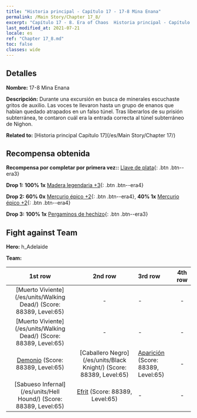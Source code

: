 ```yaml
---
title: "Historia principal - Capítulo 17 - 17-8 Mina Enana"
permalink: /Main Story/Chapter 17_8/
excerpt: "Capítulo 17 - 8. Era of Chaos  Historia principal - Capítulo 17_8. 17-8 Mina Enana"
last_modified_at: 2021-07-21
locale: es
ref: "Chapter 17_8.md"
toc: false
classes: wide
---
```


## Detalles

 **Nombre:** 17-8 Mina Enana

 **Descripción:** Durante una excursión en busca de minerales escuchaste gritos de auxilio. Las voces te llevaron hasta un grupo de enanos que habían quedado atrapados en un falso túnel. Tras liberarlos de su prisión subterránea, te contaron cuál era la entrada correcta al túnel subterráneo de Nighon.

 **Related to:** [Historia principal Capítulo 17](/es/Main Story/Chapter 17/)

## Recompensa obtenida

 **Recompensa por completar por primera vez::** [Llave de plata](/ItemsES/con_693/){: .btn .btn--era3}

 **Drop 1:** **100% 1x** [Madera legendaria +3](/ItemsES/mat_55/){: .btn .btn--era4}

 **Drop 2:** **60% 0x** [Mercurio épico +2](/ItemsES/mat_49/){: .btn .btn--era4}, **40% 1x** [Mercurio épico +2](/ItemsES/mat_49/){: .btn .btn--era4}

 **Drop 3:** **100% 1x** [Pergaminos de hechizo](/ItemsES/con_694/){: .btn .btn--era3}


## Fight against Team
 **Hero:** h_Adelaide

 **Team:**


  | 1st row | 2nd row | 3rd row | 4th row |
  |:----:|:----:|:----|:----:|
  | [Muerto Viviente](/es/units/Walking Dead/) (Score: 88389, Level:65)  | - | - | - |
  | [Muerto Viviente](/es/units/Walking Dead/) (Score: 88389, Level:65)  | - | - | - |
  | [Demonio](/es/units/Demon/) (Score: 88389, Level:65)  | [Caballero Negro](/es/units/Black Knight/) (Score: 88389, Level:65)  | [Aparición](/es/units/Wight/) (Score: 88389, Level:65)  | - |
  | [Sabueso Infernal](/es/units/Hell Hound/) (Score: 88389, Level:65)  | [Efrit](/es/units/Efreeti/) (Score: 88389, Level:65)  | - | - |



